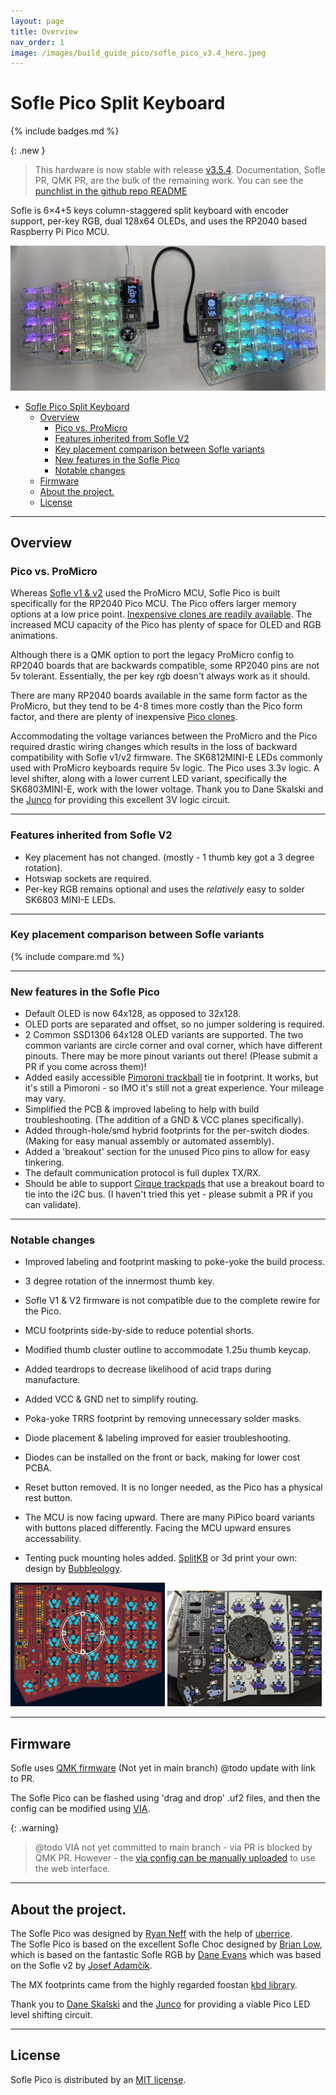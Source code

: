 ```yaml
---
layout: page
title: Overview
nav_order: 1
image: /images/build_guide_pico/sofle_pico_v3.4_hero.jpeg
---
```


# Sofle Pico Split Keyboard
{% include badges.md %}

{: .new }
> This hardware is now stable with release [v3.5.4](https://github.com/JellyTitan/Sofle-Pico/releases). 
> Documentation, Sofle PR, QMK PR, are the bulk of the remaining work. You can see the [punchlist in the github repo README](https://github.com/JellyTitan/Sofle-Pico/releases)

Sofle is 6×4+5 keys column-staggered split keyboard with encoder support, per-key RGB, dual 128x64 OLEDs, and uses the RP2040 based Raspberry Pi Pico MCU. 

 ![Sofle Pico](images/build_guide_pico/sofle_pico_v3.4_hero.jpeg)

- [Sofle Pico Split Keyboard](#sofle-pico-split-keyboard)
  - [Overview](#overview)
    - [Pico vs. ProMicro](#pico-vs-promicro)
    - [Features inherited from Sofle V2](#features-inherited-from-sofle-v2)
    - [Key placement comparison between Sofle variants](#key-placement-comparison-between-sofle-variants)
    - [New features in the Sofle Pico](#new-features-in-the-sofle-pico)
    - [Notable changes](#notable-changes)
  - [Firmware](#firmware)
  - [About the project.](#about-the-project)
  - [License](#license)

<hr>

## Overview

### Pico vs. ProMicro
Whereas [Sofle v1 & v2](https://github.com/josefadamcik/SofleKeyboard) used the ProMicro MCU, Sofle Pico is built specifically for the RP2040 Pico MCU. The Pico offers larger memory options at a low price point. [Inexpensive clones are readily available](https://www.aliexpress.us/w/wholesale-raspberry-pi-pico.html). The increased MCU capacity of the Pico has plenty of space for OLED and RGB animations.

Although there is a QMK option to port the legacy ProMicro config to RP2040 boards that are backwards compatible, some RP2040 pins are not 5v tolerant. Essentially, the per key rgb doesn't always work as it should.

There are many RP2040 boards available in the same form factor as the ProMicro, but they tend to be 4-8 times more costly than the Pico form factor, and there are plenty of inexpensive [Pico clones](https://docs.google.com/spreadsheets/d/1LPjy6F5lHfUkmsrM5zlZmc5auYy5YBakW8Awe6hYFWo/edit#gid=0).

Accommodating the voltage variances between the ProMicro and the Pico required drastic wiring changes which results in the loss of backward compatibility with Sofle v1/v2 firmware. The SK6812MINI-E LEDs commonly used with ProMicro keyboards require 5v logic. The Pico uses 3.3v logic. A level shifter, along with a lower current LED variant, specifically the SK6803MINI-E, work with the lower voltage. Thank you to Dane Skalski and the [Junco](https://github.com/Daneski13/Junco#optional---rgb) for providing this excellent 3V logic circuit.

<hr>

### Features inherited from Sofle V2
 - Key placement has not changed. (mostly - 1 thumb key got a 3 degree rotation).
 - Hotswap sockets are required. 
 - Per-key RGB remains optional and uses the _relatively_ easy to solder SK6803 MINI-E LEDs.

<hr>

### Key placement comparison between Sofle variants

{% include compare.md %}

<hr>

### New features in the Sofle Pico
* Default OLED is now 64x128, as opposed to 32x128.
* OLED ports are separated and offset, so no jumper soldering is required.
* 2 Common SSD1306 64x128 OLED variants are supported. The two common variants are circle corner and oval corner, which have different pinouts. There may be more pinout variants out there! (Please submit a PR if you come across them)!
* Added easily accessible [Pimoroni trackball](https://shop.pimoroni.com/en-us/products/trackball-breakout) tie in footprint. It works, but it's still a Pimoroni - so IMO it's still not a great experience. Your mileage may vary. 
* Simplified the PCB & improved labeling to help with build troubleshooting. (The addition of a GND & VCC planes specifically).
* Added through-hole/smd hybrid footprints for the per-switch diodes. (Making for easy manual assembly or automated assembly).
* Added a 'breakout' section for the unused Pico pins to allow for easy tinkering.
* The default communication protocol is full duplex TX/RX.
* Should be able to support [Cirque trackpads](https://shop.beekeeb.com/product/40mm-cirque-glidepoint-circle-trackpad-module-diy-kit-for-split-mechanical-keyboard/) that use a breakout board to tie into the i2C bus. (I haven't tried this yet - please submit a PR if you can validate).

<hr>

### Notable changes
* Improved labeling and footprint masking to poke-yoke the build process.
* 3 degree rotation of the innermost thumb key. 
* Sofle V1 & V2 firmware is not compatible due to the complete rewire for the Pico.
* MCU footprints side-by-side to reduce potential shorts.
* Modified thumb cluster outline to accommodate 1.25u thumb keycap.
* Added teardrops to decrease likelihood of acid traps during manufacture.
* Added VCC & GND net to simplify routing.
* Poka-yoke TRRS footprint by removing unnecessary solder masks.
* Diode placement & labeling improved for easier troubleshooting.
* Diodes can be installed on the front or back, making for lower cost PCBA.
* Reset button removed. It is no longer needed, as the Pico has a physical rest button.
* The MCU is now facing upward. There are many PiPico board variants with buttons placed differently. Facing the MCU upward ensures accessability.

* Tenting puck mounting holes added. [SplitKB](https://splitkb.com/products/tenting-puck) or 3d print your own: design by [
Bubbleology](https://www.printables.com/model/235433-tenting-puck-for-keyboard-tripod-mount/comments/943096).

<img  alt="Sofle Pcb puck mount footprint" src="images/build_guide_pico/puck_mount.png" width="49%" /> <img  alt="Mounting puck attached to PCB" src="images/build_guide_pico/tenting_puck.webp" width="49%" />

<hr>

## Firmware 

Sofle uses [QMK firmware](https://qmk.fm/) (Not yet in main branch) @todo update with link to PR.

The Sofle Pico can be flashed using 'drag and drop' .uf2 files, and then the config can be modified using [VIA](https://www.caniusevia.com/). 

{: .warning}
> @todo VIA not yet committed to main branch - via PR is blocked by QMK PR. However - the [via config can be manually uploaded](/flashing/via) to use the web interface.

<hr>

## About the project.

The Sofle Pico was designed by [Ryan Neff](https://github.com/JellyTitan) with the help of [uberrice](https://github.com/uberrice).<br>The Sofle Pico is based on the excellent Sofle Choc designed by [Brian Low](https://github.com/brianlow), which is based on the fantastic Sofle RGB by [Dane Evans](https://github.com/DaneEvans) which was based on the Sofle v2 by [Josef Adamčík](https://github.com/josefadamcik). 

The MX footprints came from the highly regarded foostan [kbd library](https://github.com/foostan/kbd). 

Thank you to [Dane Skalski](https://github.com/daneski13) and the [Junco](https://github.com/Daneski13/Junco#optional---rgb) for providing a viable Pico LED level shifting circuit.

<hr>

## License
Sofle Pico is distributed by an [MIT license](https://github.com/JellyTitan/Sofle-Pico/blob/main/LICENSE).